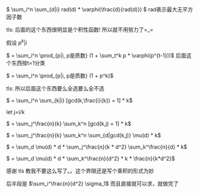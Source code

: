 $ \sum_i^n \sum_{d|i} rad(d) * \varphi(\frac{d}{rad(d)}) $ rad表示最大无平方因子数

tls: 后面的这个东西很明显是个积性函数! 所以就不用努力了=_=

假设 $p^k | i$ 

$ = \sum_i^n \prod_{p|i, p是质数} (1 + \sum_t^k p * \varphi(p^{t-1}))$ 后面这个东西按t=1分类

$ = \sum_i^n \prod_{p|i, p是质数} (1 + p^k)$

tls: 所以后面这个东西要么全选要么全不选

$ = \sum_i^n \sum_{k|i} [gcd(k,\frac{i}{k}) = 1] * k$

let j=i/k

$ = \sum_j^\frac{n}{k} \sum_k^n [gcd(k,j) = 1] * k$

$ = \sum_j^\frac{n}{k} \sum_k^n \sum_{d|gcd(k,j)} \mu(d) * k$

$ = \sum_d \mu(d) * d  * \sum_j^\frac{n}{k * d^2} \sum_k^\frac{n}{d} * k$

$ = \sum_d \mu(d) * d  * \sum_k^\frac{n}{d^2} * k * \frac{n}{k*d^2}$

感谢 tls 教我不要这么写了。。这个界限还是写个乘积的形式为妙

后半段是 $\sum_i^\frac{n}{d^2} \sigma_1$ 而且直接就可以求，就做完了

